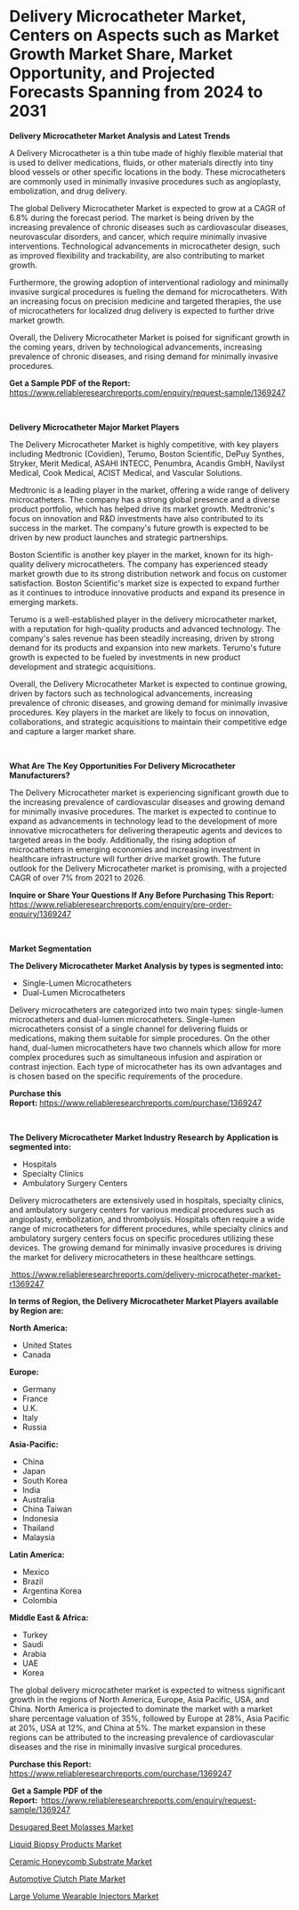 <p><h1>Delivery Microcatheter Market, Centers on Aspects such as Market Growth Market Share, Market Opportunity, and Projected Forecasts Spanning from 2024 to 2031</h1></p><p><strong>Delivery Microcatheter Market Analysis and Latest Trends</strong></p>
<p><p>A Delivery Microcatheter is a thin tube made of highly flexible material that is used to deliver medications, fluids, or other materials directly into tiny blood vessels or other specific locations in the body. These microcatheters are commonly used in minimally invasive procedures such as angioplasty, embolization, and drug delivery.</p><p>The global Delivery Microcatheter Market is expected to grow at a CAGR of 6.8% during the forecast period. The market is being driven by the increasing prevalence of chronic diseases such as cardiovascular diseases, neurovascular disorders, and cancer, which require minimally invasive interventions. Technological advancements in microcatheter design, such as improved flexibility and trackability, are also contributing to market growth.</p><p>Furthermore, the growing adoption of interventional radiology and minimally invasive surgical procedures is fueling the demand for microcatheters. With an increasing focus on precision medicine and targeted therapies, the use of microcatheters for localized drug delivery is expected to further drive market growth.</p><p>Overall, the Delivery Microcatheter Market is poised for significant growth in the coming years, driven by technological advancements, increasing prevalence of chronic diseases, and rising demand for minimally invasive procedures.</p></p>
<p><strong>Get a Sample PDF of the Report:&nbsp;</strong> <a href="https://www.reliableresearchreports.com/enquiry/request-sample/1369247">https://www.reliableresearchreports.com/enquiry/request-sample/1369247</a></p>
<p>&nbsp;</p>
<p><strong>Delivery Microcatheter Major Market Players</strong></p>
<p><p>The Delivery Microcatheter Market is highly competitive, with key players including Medtronic (Covidien), Terumo, Boston Scientific, DePuy Synthes, Stryker, Merit Medical, ASAHI INTECC, Penumbra, Acandis GmbH, Navilyst Medical, Cook Medical, ACIST Medical, and Vascular Solutions.</p><p>Medtronic is a leading player in the market, offering a wide range of delivery microcatheters. The company has a strong global presence and a diverse product portfolio, which has helped drive its market growth. Medtronic's focus on innovation and R&D investments have also contributed to its success in the market. The company's future growth is expected to be driven by new product launches and strategic partnerships.</p><p>Boston Scientific is another key player in the market, known for its high-quality delivery microcatheters. The company has experienced steady market growth due to its strong distribution network and focus on customer satisfaction. Boston Scientific's market size is expected to expand further as it continues to introduce innovative products and expand its presence in emerging markets.</p><p>Terumo is a well-established player in the delivery microcatheter market, with a reputation for high-quality products and advanced technology. The company's sales revenue has been steadily increasing, driven by strong demand for its products and expansion into new markets. Terumo's future growth is expected to be fueled by investments in new product development and strategic acquisitions.</p><p>Overall, the Delivery Microcatheter Market is expected to continue growing, driven by factors such as technological advancements, increasing prevalence of chronic diseases, and growing demand for minimally invasive procedures. Key players in the market are likely to focus on innovation, collaborations, and strategic acquisitions to maintain their competitive edge and capture a larger market share.</p></p>
<p>&nbsp;</p>
<p><strong>What Are The Key Opportunities For Delivery Microcatheter Manufacturers?</strong></p>
<p><p>The Delivery Microcatheter market is experiencing significant growth due to the increasing prevalence of cardiovascular diseases and growing demand for minimally invasive procedures. The market is expected to continue to expand as advancements in technology lead to the development of more innovative microcatheters for delivering therapeutic agents and devices to targeted areas in the body. Additionally, the rising adoption of microcatheters in emerging economies and increasing investment in healthcare infrastructure will further drive market growth. The future outlook for the Delivery Microcatheter market is promising, with a projected CAGR of over 7% from 2021 to 2026.</p></p>
<p><strong>Inquire or Share Your Questions If Any Before Purchasing This Report:</strong> <a href="https://www.reliableresearchreports.com/enquiry/pre-order-enquiry/1369247">https://www.reliableresearchreports.com/enquiry/pre-order-enquiry/1369247</a></p>
<p>&nbsp;</p>
<p><strong>Market Segmentation</strong></p>
<p><strong>The Delivery Microcatheter Market Analysis by types is segmented into:</strong></p>
<p><ul><li>Single-Lumen Microcatheters</li><li>Dual-Lumen Microcatheters</li></ul></p>
<p><p>Delivery microcatheters are categorized into two main types: single-lumen microcatheters and dual-lumen microcatheters. Single-lumen microcatheters consist of a single channel for delivering fluids or medications, making them suitable for simple procedures. On the other hand, dual-lumen microcatheters have two channels which allow for more complex procedures such as simultaneous infusion and aspiration or contrast injection. Each type of microcatheter has its own advantages and is chosen based on the specific requirements of the procedure.</p></p>
<p><strong>Purchase this Report:&nbsp;</strong><a href="https://www.reliableresearchreports.com/purchase/1369247">https://www.reliableresearchreports.com/purchase/1369247</a></p>
<p>&nbsp;</p>
<p><strong>The Delivery Microcatheter Market Industry Research by Application is segmented into:</strong></p>
<p><ul><li>Hospitals</li><li>Specialty Clinics</li><li>Ambulatory Surgery Centers</li></ul></p>
<p><p>Delivery microcatheters are extensively used in hospitals, specialty clinics, and ambulatory surgery centers for various medical procedures such as angioplasty, embolization, and thrombolysis. Hospitals often require a wide range of microcatheters for different procedures, while specialty clinics and ambulatory surgery centers focus on specific procedures utilizing these devices. The growing demand for minimally invasive procedures is driving the market for delivery microcatheters in these healthcare settings.</p></p>
<p><a href="https://www.reliableresearchreports.com/delivery-microcatheter-market-r1369247">&nbsp;https://www.reliableresearchreports.com/delivery-microcatheter-market-r1369247</a></p>
<p><strong>In terms of Region, the Delivery Microcatheter Market Players available by Region are:</strong></p>
<p>
    <p> <strong> North America: </strong>
        <ul>
            <li>United States</li>
            <li>Canada</li>
        </ul>
        </p> 
    <p> <strong> Europe: </strong>
        <ul>
            <li>Germany</li>
            <li>France</li>
            <li>U.K.</li>
            <li>Italy</li>
            <li>Russia</li>
        </ul>
        </p> 
    <p> <strong> Asia-Pacific: </strong>
        <ul>
            <li>China</li>
            <li>Japan</li>
            <li>South Korea</li>
            <li>India</li>
            <li>Australia</li>
            <li>China Taiwan</li>
            <li>Indonesia</li>
            <li>Thailand</li>
            <li>Malaysia</li>
        </ul>
        </p> 
    <p> <strong> Latin America: </strong>
        <ul>
            <li>Mexico</li>
            <li>Brazil</li>
            <li>Argentina Korea</li>
            <li>Colombia</li>
        </ul>
        </p> 
    <p> <strong> Middle East & Africa: </strong>
        <ul>
            <li>Turkey</li>
            <li>Saudi</li>
            <li>Arabia</li>
            <li>UAE</li>
            <li>Korea</li>
        </ul>
    </p>
    </p>
<p><p>The global delivery microcatheter market is expected to witness significant growth in the regions of North America, Europe, Asia Pacific, USA, and China. North America is projected to dominate the market with a market share percentage valuation of 35%, followed by Europe at 28%, Asia Pacific at 20%, USA at 12%, and China at 5%. The market expansion in these regions can be attributed to the increasing prevalence of cardiovascular diseases and the rise in minimally invasive surgical procedures.</p></p>
<p><strong>Purchase this Report: </strong><a href="https://www.reliableresearchreports.com/purchase/1369247">https://www.reliableresearchreports.com/purchase/1369247</a></p>
<p>&nbsp;<strong>Get a Sample PDF of the Report:&nbsp;&nbsp;</strong><a href="https://www.reliableresearchreports.com/enquiry/request-sample/1369247">https://www.reliableresearchreports.com/enquiry/request-sample/1369247</a></p>
<p><strong></strong></p>
<p><p><a href="https://www.linkedin.com/pulse/desugared-beet-molasses-market-size-growing-cagr-153-report-2dwmf?trackingId=PqQbIpQ5DTXVJv4VqVcFdA%3D%3D">Desugared Beet Molasses Market</a></p><p><a href="https://github.com/liliskanaya73/Market-Research-Report-List-1/blob/main/liquid-biopsy-products-market.md">Liquid Biopsy Products Market</a></p><p><a href="https://www.linkedin.com/pulse/global-ceramic-honeycomb-substrate-market-size-amp-share-analysis-zealc?trackingId=PcciCegFFLoMVX1Wd2%2F43A%3D%3D">Ceramic Honeycomb Substrate Market</a></p><p><a href="https://issuu.com/reportprime-2/docs/automotive-clutch-plate-market-size-2030.pptx">Automotive Clutch Plate Market</a></p><p><a href="https://github.com/eeenafisainka/Market-Research-Report-List-1/blob/main/large-volume-wearable-injectors-market.md">Large Volume Wearable Injectors Market</a></p></p>